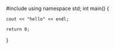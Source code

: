 #include <iostream>
using namespace std;
int main()
{
    
    cout << "hello" << endl;

    return 0;
}
